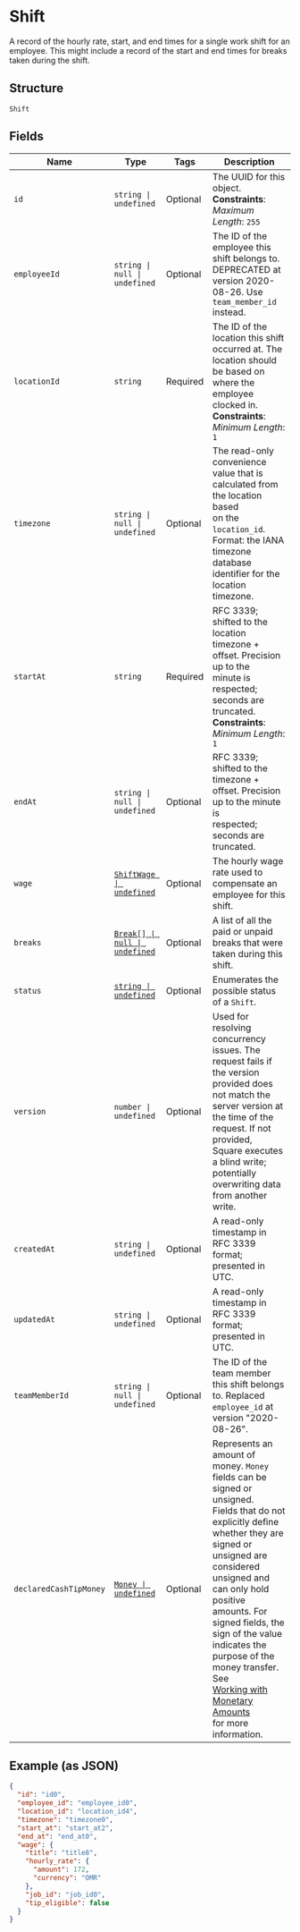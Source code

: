 
# Shift

A record of the hourly rate, start, and end times for a single work shift
for an employee. This might include a record of the start and end times for breaks
taken during the shift.

## Structure

`Shift`

## Fields

| Name | Type | Tags | Description |
|  --- | --- | --- | --- |
| `id` | `string \| undefined` | Optional | The UUID for this object.<br>**Constraints**: *Maximum Length*: `255` |
| `employeeId` | `string \| null \| undefined` | Optional | The ID of the employee this shift belongs to. DEPRECATED at version 2020-08-26. Use `team_member_id` instead. |
| `locationId` | `string` | Required | The ID of the location this shift occurred at. The location should be based on<br>where the employee clocked in.<br>**Constraints**: *Minimum Length*: `1` |
| `timezone` | `string \| null \| undefined` | Optional | The read-only convenience value that is calculated from the location based<br>on the `location_id`. Format: the IANA timezone database identifier for the<br>location timezone. |
| `startAt` | `string` | Required | RFC 3339; shifted to the location timezone + offset. Precision up to the<br>minute is respected; seconds are truncated.<br>**Constraints**: *Minimum Length*: `1` |
| `endAt` | `string \| null \| undefined` | Optional | RFC 3339; shifted to the timezone + offset. Precision up to the minute is<br>respected; seconds are truncated. |
| `wage` | [`ShiftWage \| undefined`](../../doc/models/shift-wage.md) | Optional | The hourly wage rate used to compensate an employee for this shift. |
| `breaks` | [`Break[] \| null \| undefined`](../../doc/models/break.md) | Optional | A list of all the paid or unpaid breaks that were taken during this shift. |
| `status` | [`string \| undefined`](../../doc/models/shift-status.md) | Optional | Enumerates the possible status of a `Shift`. |
| `version` | `number \| undefined` | Optional | Used for resolving concurrency issues. The request fails if the version<br>provided does not match the server version at the time of the request. If not provided,<br>Square executes a blind write; potentially overwriting data from another<br>write. |
| `createdAt` | `string \| undefined` | Optional | A read-only timestamp in RFC 3339 format; presented in UTC. |
| `updatedAt` | `string \| undefined` | Optional | A read-only timestamp in RFC 3339 format; presented in UTC. |
| `teamMemberId` | `string \| null \| undefined` | Optional | The ID of the team member this shift belongs to. Replaced `employee_id` at version "2020-08-26". |
| `declaredCashTipMoney` | [`Money \| undefined`](../../doc/models/money.md) | Optional | Represents an amount of money. `Money` fields can be signed or unsigned.<br>Fields that do not explicitly define whether they are signed or unsigned are<br>considered unsigned and can only hold positive amounts. For signed fields, the<br>sign of the value indicates the purpose of the money transfer. See<br>[Working with Monetary Amounts](https://developer.squareup.com/docs/build-basics/working-with-monetary-amounts)<br>for more information. |

## Example (as JSON)

```json
{
  "id": "id0",
  "employee_id": "employee_id0",
  "location_id": "location_id4",
  "timezone": "timezone0",
  "start_at": "start_at2",
  "end_at": "end_at0",
  "wage": {
    "title": "title8",
    "hourly_rate": {
      "amount": 172,
      "currency": "OMR"
    },
    "job_id": "job_id0",
    "tip_eligible": false
  }
}
```

